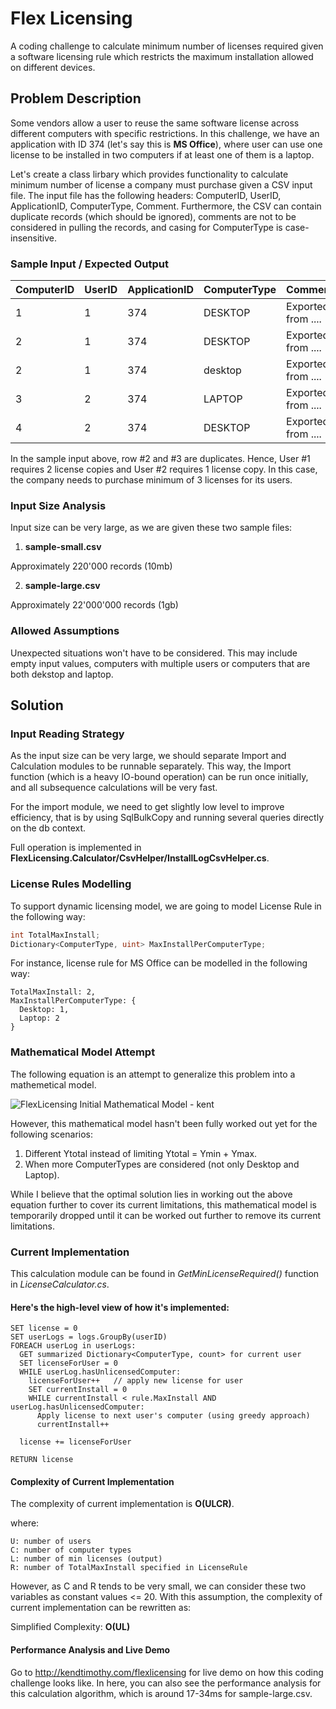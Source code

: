 # Flex Licensing
A coding challenge to calculate minimum number of licenses required given a software licensing rule which restricts the maximum installation allowed on different devices.

## Problem Description
Some vendors allow a user to reuse the same software license across different computers with specific restrictions. In this challenge, we have an application with ID 374 (let's say this is **MS Office**), where user can use one license to be installed in two computers if at least one of them is a laptop.

Let's create a class lirbary which provides functionality to calculate minimum number of license a company must purchase given a CSV input file. The input file has the following headers: ComputerID, UserID, ApplicationID, ComputerType, Comment. Furthermore, the CSV can contain duplicate records (which should be ignored), comments are not to be considered in pulling the records, and casing for ComputerType is case-insensitive.

### Sample Input / Expected Output
| ComputerID    | UserID        | ApplicationID  | ComputerType  | Comment                     |     
| ------------- |:------------- | -------------- |:------------- |:--------------------------- |
| 1             | 1             | 374            | DESKTOP       | Exported from ....          |
| 2             | 1             | 374            | DESKTOP       | Exported from ....          |
| 2             | 1             | 374            | desktop       | Exported from ....          |
| 3             | 2             | 374            | LAPTOP        | Exported from ....          |
| 4             | 2             | 374            | DESKTOP       | Exported from ....          |

In the sample input above, row #2 and #3 are duplicates. Hence, User #1 requires 2 license copies and User #2 requires 1 license copy. In this case, the company needs to purchase minimum of 3 licenses for its users.

### Input Size Analysis
Input size can be very large, as we are given these two sample files:
1. **sample-small.csv**

Approximately 220'000 records (10mb)

2. **sample-large.csv**

Approximately 22'000'000 records (1gb)

### Allowed Assumptions
Unexpected situations won't have to be considered. This may include empty input values, computers with multiple users or computers that are both dekstop and laptop.

## Solution
### Input Reading Strategy
As the input size can be very large, we should separate Import and Calculation modules to be runnable separately. This way, the Import function (which is a heavy IO-bound operation) can be run once initially, and all subsequence calculations will be very fast.

For the import module, we need to get slightly low level to improve efficiency, that is by using SqlBulkCopy and running several queries directly on the db context.

Full operation is implemented in **FlexLicensing.Calculator/CsvHelper/InstallLogCsvHelper.cs**.

### License Rules Modelling
To support dynamic licensing model, we are going to model License Rule in the following way:
```c#
int TotalMaxInstall;
Dictionary<ComputerType, uint> MaxInstallPerComputerType;
```

For instance, license rule for MS Office can be modelled in the following way:
```
TotalMaxInstall: 2,
MaxInstallPerComputerType: {
  Desktop: 1,
  Laptop: 2
}
```

### Mathematical Model Attempt
The following equation is an attempt to generalize this problem into a mathemetical model.

![FlexLicensing Initial Mathematical Model - kent](http://i.imgur.com/mSBKDrg.png)

However, this mathematical model hasn't been fully worked out yet for the following scenarios:
1. Different Ytotal instead of limiting Ytotal = Ymin + Ymax.
2. When more ComputerTypes are considered (not only Desktop and Laptop).

While I believe that the optimal solution lies in working out the above equation further to cover its current limitations, this mathematical model is temporarily dropped until it can be worked out further to remove its current limitations.

### Current Implementation
This calculation module can be found in *GetMinLicenseRequired()* function in *LicenseCalculator.cs*.

#### Here's the high-level view of how it's implemented:
```
SET license = 0
SET userLogs = logs.GroupBy(userID)
FOREACH userLog in userLogs:
  GET summarized Dictionary<ComputerType, count> for current user
  SET licenseForUser = 0
  WHILE userLog.hasUnlicensedComputer:
    licenseForUser++   // apply new license for user
    SET currentInstall = 0
    WHILE currentInstall < rule.MaxInstall AND userLog.hasUnlicensedComputer:
      Apply license to next user's computer (using greedy approach)
      currentInstall++
      
  license += licenseForUser
  
RETURN license
```

#### Complexity of Current Implementation
The complexity of current implementation is **O(ULCR)**.

where:
```
U: number of users
C: number of computer types
L: number of min licenses (output)
R: number of TotalMaxInstall specified in LicenseRule
```

However, as C and R tends to be very small, we can consider these two variables as constant values <= 20. With this assumption, the complexity of current implementation can be rewritten as:

Simplified Complexity: **O(UL)**

#### Performance Analysis and Live Demo
Go to http://kendtimothy.com/flexlicensing for live demo on how this coding challenge looks like. In here, you can also see the performance analysis for this calculation algorithm, which is around 17-34ms for sample-large.csv.
